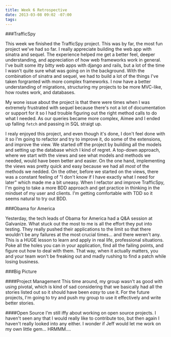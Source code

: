 ```yaml
---
title: Week 6 Retrospective
date: 2013-03-08 09:02 -07:00
tags:
---
```


###TrafficSpy

This week we finished the TrafficSpy project. This was by far, the most fun
project we've had so far. I really appreciate building the web app with sinatra
and sequel. The experience helped me get a better feel, deeper understanding,
and appreciation of how web frameworks work in general. I've built some itty
bitty web apps with django and rails, but a lot of the time I wasn't quite sure
what was going on in the background. With the combination of sinatra and sequel,
we had to build a lot of the things I've taken forgranted with more complex
frameworks. I now have a better understanding of migrations, structuring my
projects to be more MVC-like, how routes work, and databases.

My wone issue about the project is that there were times
when I was extremely frustrated with sequel because there's not a lot of
documentation or support for it so I had trouble figuring out the right method
calls to do what I needed. As our queries became more complex, Aimee and I ended
up falling `fetch` and passing in SQL straigt up.

I realy enjoyed this project, and even though it's done, I don't feel done with
it so I'm going to refactor and try to improve it, do some of the extensions,
and improve the view. We started off the project by building all the models and
setting up the database which I kind of regret. A top-down approach, where we
start with the views and see what models and methods we needed, would have been
better and easier. On the one hand, implementing the views was pretty quick and
easy because we had all *most* of the methods we nedded. On the other, before we
started on the views, there was a constant feeling of "I don't know if I have
exactly what I need for later" which made me a bit uneasy. When I refactor and
improve TrafficSpy, I'm going to take a more BDD approach and get practice in
thinking in the mindset of my user and clients. I'm getting comfortable with TDD
so it seems natural to try out BDD.

###Obama for America

Yesterday, the tech leads of Obama for America had a Q&A session at Galvanize.
What stuck out the most to me is all the effort they put into testing. They
really pushed their applications to the limit so that there wouldn't be any
failures at the most crucial times... and there weren't any. This is a HUGE
lesson to learn and apply in real life, professional situations. Poke all the
holes you can in your application, find all the failing points, and figure out
how to deal with them. That way, when it actually matters, you and your team
won't be freaking out and madly rushing to find a patch while losing business.

###Big Picture

####Project Management
This time around, my group wasn't as good with using pivotal, which is kind of
sad considering that we basically had all the stories listed out so it should
have been *easy* to use it. For the future projects, I'm going to try and push
my group to use it effectively and write better stories.

####Open Source
I'm still iffy about working on open source projects. I haven't seen any that
I would really like to contribute too, but then again I haven't really looked
into any either. I wonder if Jeff would let me work on my own little gem...
HRMMM....
